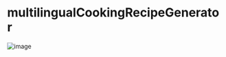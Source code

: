 # multilingualCookingRecipeGenerator

![image](https://github.com/0PatrickT0/multilingualCookingRecipeGenerator/assets/95145049/104a4d42-2363-43df-9793-830f0469a02f)
